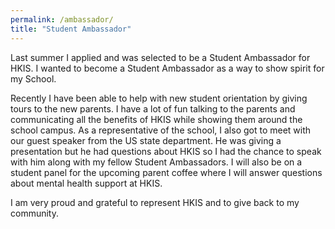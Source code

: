 ```yaml
---
permalink: /ambassador/
title: "Student Ambassador"
---
```




Last summer I applied and was selected to be a Student Ambassador for HKIS. I wanted to become a Student Ambassador as a way to show spirit for my School.  

Recently I have been able to help with new student orientation by giving tours to the new parents. I have a lot of fun talking to the parents and communicating all the benefits of HKIS while showing them around the school campus. As a representative of the school, I also got to meet with our guest speaker from the US state department. He was giving a presentation but he had questions about HKIS so I had the chance to speak with him along with my fellow Student Ambassadors. I will also be on a student panel for the upcoming parent coffee where I will answer questions about mental health support at HKIS.

I am very proud and grateful to represent HKIS and to give back to my community. 

